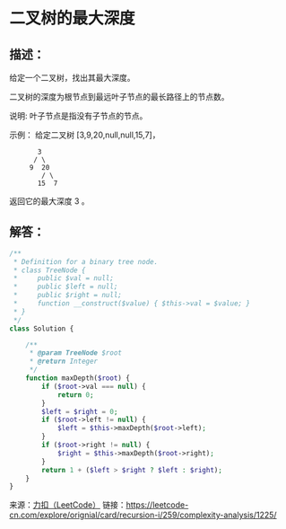 # 二叉树的最大深度


## 描述：
给定一个二叉树，找出其最大深度。

二叉树的深度为根节点到最远叶子节点的最长路径上的节点数。

说明: 叶子节点是指没有子节点的节点。

示例：
给定二叉树 [3,9,20,null,null,15,7]，

```
       3
      / \
     9  20
        / \
       15  7
```

返回它的最大深度 3 。


## 解答：

```php
/**
 * Definition for a binary tree node.
 * class TreeNode {
 *     public $val = null;
 *     public $left = null;
 *     public $right = null;
 *     function __construct($value) { $this->val = $value; }
 * }
 */
class Solution {

    /**
     * @param TreeNode $root
     * @return Integer
     */
    function maxDepth($root) {
        if ($root->val === null) {
            return 0;
        }
        $left = $right = 0;
        if ($root->left != null) {
            $left = $this->maxDepth($root->left);
        }
        if ($root->right != null) {
            $right = $this->maxDepth($root->right);
        }
        return 1 + ($left > $right ? $left : $right);
    }
}
```

来源：[力扣（LeetCode）](https://leetcode-cn.com/explore/orignial/card/recursion-i/259/complexity-analysis/1225/)
链接：https://leetcode-cn.com/explore/orignial/card/recursion-i/259/complexity-analysis/1225/
